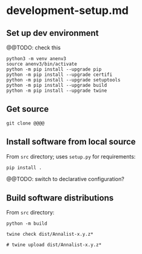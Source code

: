 # development-setup.md

## Set up dev environment

@@TODO: check this

    python3 -m venv anenv3
    source anenv3/bin/activate
    python -m pip install --upgrade pip
    python -m pip install --upgrade certifi
    python -m pip install --upgrade setuptools
    python -m pip install --upgrade build
    python -m pip install --upgrade twine


## Get source

    git clone @@@@


## Install software from local source

From `src` directory; uses `setup.py` for requirements:

    pip install . 

@@TODO: switch to declarative configuration?


## Build software distributions

From `src` directory:

    python -m build

    twine check dist/Annalist-x.y.z*

    # twine upload dist/Annalist-x.y.z*

